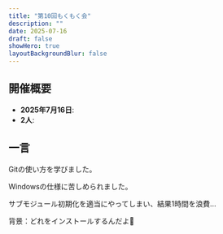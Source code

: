 ```yaml
---
title: "第10回もくもく会"
description: ""
date: 2025-07-16
draft: false
showHero: true
layoutBackgroundBlur: false
---
```


## 開催概要

- **2025年7月16日**: 
- **2人**: 

## 一言

Gitの使い方を学びました。

Windowsの仕様に苦しめられました。

サブモジュール初期化を適当にやってしまい、結果1時間を浪費…

背景：どれをインストールするんだよ💢